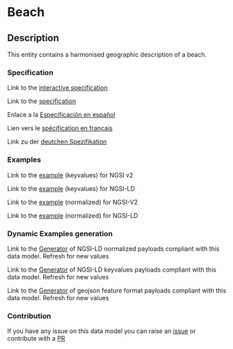# Beach

## Description 

This entity contains a harmonised geographic description of a beach.
### Specification

Link to the [interactive specification](https://swagger.lab.fiware.org/?url=https://github.com/smart-data-models/dataModel.PointOfInterest/blob/master/Beach/swagger.yaml)

Link to the [specification](https://github.com/smart-data-models/dataModel.PointOfInterest/blob/master/Beach/doc/spec.md)

Enlace a la [Especificación en español](https://github.com/smart-data-models/dataModel.PointOfInterest/blob/master/Beach/doc/spec_ES.md)

Lien vers le [spécification en français](https://github.com/smart-data-models/dataModel.PointOfInterest/blob/master/Beach/doc/spec_FR.md)

Link zu der [deutchen Spezifikation](https://github.com/smart-data-models/dataModel.PointOfInterest/blob/master/Beach/doc/spec_DE.md)
### Examples

Link to the [example](https://github.com/smart-data-models/dataModel.PointOfInterest/blob/master/Beach/examples/example.json) (keyvalues) for NGSI v2

Link to the [example](https://github.com/smart-data-models/dataModel.PointOfInterest/blob/master/Beach/examples/example.jsonld) (keyvalues) for NGSI-LD

Link to the [example](https://github.com/smart-data-models/dataModel.PointOfInterest/blob/master/Beach/examples/example-normalized.json) (normalized) for NGSI-V2

Link to the [example](https://github.com/smart-data-models/dataModel.PointOfInterest/blob/master/Beach/examples/example-normalized.jsonld) (normalized) for NGSI-LD
### Dynamic Examples generation

Link to the [Generator](https://smartdatamodels.org/extra/ngsi-ld_generator_v0.92.php?schemaUrl=https://raw.githubusercontent.com/smart-data-models/dataModel.PointOfInterest/master/Beach/schema.json&email=info@smartdatamodels.org) of NGSI-LD normalized payloads compliant with this data model. Refresh for new values

Link to the [Generator](https://smartdatamodels.org/extra/ngsi-ld_generator_keyvalues_v0.92.php?schemaUrl=https://raw.githubusercontent.com/smart-data-models/dataModel.PointOfInterest/master/Beach/schema.json&email=info@smartdatamodels.org) of NGSI-LD keyvalues payloads compliant with this data model. Refresh for new values

Link to the [Generator](https://smartdatamodels.org/extra/geojson_features_generator_v1.0.php?schemaUrl=https://raw.githubusercontent.com/smart-data-models/dataModel.PointOfInterest/master/Beach/schema.json&email=info@smartdatamodels.org) of geojson feature format payloads compliant with this data model. Refresh for new values
### Contribution

 If you have any issue on this data model you can raise an [issue](https://github.com/smart-data-models/dataModel.PointOfInterest/issues)  or contribute with a [PR](https://github.com/smart-data-models/dataModel.PointOfInterest/pulls)